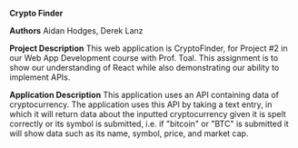 **Crypto Finder**

**Authors** 
Aidan Hodges, Derek Lanz

**Project Description**
This web application is CryptoFinder, for Project #2 in our Web App Development
course with Prof. Toal. This assignment is to show our understanding of React while
also demonstrating our ability to implement APIs.

**Application Description**
This application uses an API containing data of cryptocurrency. The application
uses this API by taking a text entry, in which it will return data about the 
inputted cryptocurrency given it is spelt correctly or its symbol is submitted, i.e.
if "bitcoin" or "BTC" is submitted it will show data such as its name, symbol,
price, and market cap. 

